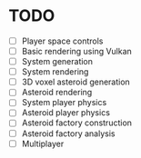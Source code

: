 # TODO

- [ ] Player space controls
- [ ] Basic rendering using Vulkan
- [ ] System generation
- [ ] System rendering
- [ ] 3D voxel asteroid generation
- [ ] Asteroid rendering
- [ ] System player physics
- [ ] Asteroid player physics
- [ ] Asteroid factory construction
- [ ] Asteroid factory analysis
- [ ] Multiplayer
